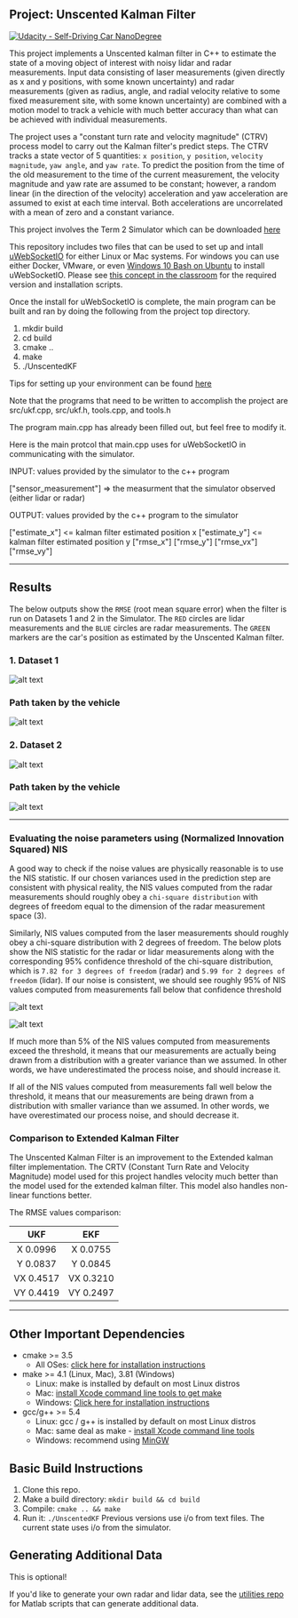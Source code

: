 [image1]: ./NIS_calculation/NIS_laser.png
[image2]: ./NIS_calculation/NIS_radar.png
[image3]: ./output_images/sim2_run1.PNG
[image4]: ./output_images/sim2_run2.PNG

## Project: Unscented Kalman Filter
[![Udacity - Self-Driving Car NanoDegree](https://s3.amazonaws.com/udacity-sdc/github/shield-carnd.svg)](http://www.udacity.com/drive)

This project implements a Unscented kalman filter in C++ to estimate the state of a moving object of interest with noisy lidar and radar measurements. Input data consisting of laser measurements (given directly as x and y positions, with some known uncertainty) and radar measurements (given as radius, angle, and radial velocity relative to some fixed measurement site, with some known uncertainty) are combined with a motion model to track a vehicle with much better accuracy than what can be achieved with individual measurements.

The project uses a "constant turn rate and velocity magnitude" (CTRV) process model to carry out the Kalman filter's predict steps. The CTRV tracks a state vector of 5 quantities: `x position`, `y position`, `velocity magnitude`, `yaw angle`, and `yaw rate`. To predict the position from the time of the old measurement to the time of the current measurement, the velocity magnitude and yaw rate are assumed to be constant; however, a random linear (in the direction of the velocity) acceleration and yaw acceleration are assumed to exist at each time interval. Both accelerations are uncorrelated with a mean of zero and a constant variance.

This project involves the Term 2 Simulator which can be downloaded [here](https://github.com/udacity/self-driving-car-sim/releases)

This repository includes two files that can be used to set up and intall [uWebSocketIO](https://github.com/uWebSockets/uWebSockets) for either Linux or Mac systems. For windows you can use either Docker, VMware, or even [Windows 10 Bash on Ubuntu](https://www.howtogeek.com/249966/how-to-install-and-use-the-linux-bash-shell-on-windows-10/) to install uWebSocketIO. Please see [this concept in the classroom](https://classroom.udacity.com/nanodegrees/nd013/parts/40f38239-66b6-46ec-ae68-03afd8a601c8/modules/0949fca6-b379-42af-a919-ee50aa304e6a/lessons/f758c44c-5e40-4e01-93b5-1a82aa4e044f/concepts/16cf4a78-4fc7-49e1-8621-3450ca938b77) for the required version and installation scripts.

Once the install for uWebSocketIO is complete, the main program can be built and ran by doing the following from the project top directory.

1. mkdir build
2. cd build
3. cmake ..
4. make
5. ./UnscentedKF

Tips for setting up your environment can be found [here](https://classroom.udacity.com/nanodegrees/nd013/parts/40f38239-66b6-46ec-ae68-03afd8a601c8/modules/0949fca6-b379-42af-a919-ee50aa304e6a/lessons/f758c44c-5e40-4e01-93b5-1a82aa4e044f/concepts/23d376c7-0195-4276-bdf0-e02f1f3c665d)

Note that the programs that need to be written to accomplish the project are src/ukf.cpp, src/ukf.h, tools.cpp, and tools.h

The program main.cpp has already been filled out, but feel free to modify it.

Here is the main protcol that main.cpp uses for uWebSocketIO in communicating with the simulator.


INPUT: values provided by the simulator to the c++ program

["sensor_measurement"] => the measurment that the simulator observed (either lidar or radar)


OUTPUT: values provided by the c++ program to the simulator

["estimate_x"] <= kalman filter estimated position x
["estimate_y"] <= kalman filter estimated position y
["rmse_x"]
["rmse_y"]
["rmse_vx"]
["rmse_vy"]

---
## Results
The below outputs show the `RMSE` (root mean square error) when the filter is run on Datasets 1 and 2 in the Simulator. The `RED` circles are lidar measurements and the `BLUE` circles are radar measurements. The `GREEN` markers are the car's position as estimated by the Unscented Kalman filter. 

### 1. Dataset 1

![alt text][image1]

### Path taken by the vehicle

![alt text][image2]


### 2. Dataset 2

![alt text][image3]

### Path taken by the vehicle

![alt text][image4]

---
###  Evaluating the noise parameters using (Normalized Innovation Squared) NIS 

A good way to check if the noise values are physically reasonable is to use the NIS statistic. If our chosen variances used in the prediction step are consistent with physical reality, the NIS values computed from the radar measurements should roughly obey a `chi-square distribution` with degrees of freedom equal to the dimension of the radar measurement space (3). 

Similarly, NIS values computed from the laser measurements should roughly obey a chi-square distribution with 2 degrees of freedom. The below plots show the NIS statistic for the radar or lidar measurements along with the corresponding 95% confidence threshold of the chi-square distribution, which is `7.82 for 3 degrees of freedom` (radar) and `5.99 for 2 degrees of freedom` (lidar). If our noise is consistent, we should see roughly 95% of NIS values computed from measurements fall below that confidence threshold

![alt text][image1]

![alt text][image2]

If much more than 5% of the NIS values computed from measurements exceed the threshold, it means that our measurements are actually being drawn from a distribution with a greater variance than we assumed. In other words, we have underestimated the process noise, and should increase it.

If all of the NIS values computed from measurements fall well below the threshold, it means that our measurements are being drawn from a distribution with smaller variance than we assumed. In other words, we have overestimated our process noise, and should decrease it.

### Comparison to Extended Kalman Filter

The Unscented Kalman Filter is an improvement to the Extended kalman filter implementation. The CRTV (Constant Turn Rate and Velocity Magnitude) model used for this project handles velocity much better than the model used for the extended kalman filter. This model also handles non-linear functions better.

The RMSE values comparison:

|  UKF        |  EKF       | 
|:-----------:|:----------:|
|X  0.0996    | X  0.0755  | 
|Y  0.0837    | Y  0.0845  | 
|VX  0.4517   | VX  0.3210 | 
|VY  0.4419   | VY  0.2497 |  

---
## Other Important Dependencies
* cmake >= 3.5
  * All OSes: [click here for installation instructions](https://cmake.org/install/)
* make >= 4.1 (Linux, Mac), 3.81 (Windows)
  * Linux: make is installed by default on most Linux distros
  * Mac: [install Xcode command line tools to get make](https://developer.apple.com/xcode/features/)
  * Windows: [Click here for installation instructions](http://gnuwin32.sourceforge.net/packages/make.htm)
* gcc/g++ >= 5.4
  * Linux: gcc / g++ is installed by default on most Linux distros
  * Mac: same deal as make - [install Xcode command line tools](https://developer.apple.com/xcode/features/)
  * Windows: recommend using [MinGW](http://www.mingw.org/)

## Basic Build Instructions

1. Clone this repo.
2. Make a build directory: `mkdir build && cd build`
3. Compile: `cmake .. && make`
4. Run it: `./UnscentedKF` Previous versions use i/o from text files.  The current state uses i/o
from the simulator.

## Generating Additional Data

This is optional!

If you'd like to generate your own radar and lidar data, see the
[utilities repo](https://github.com/udacity/CarND-Mercedes-SF-Utilities) for
Matlab scripts that can generate additional data.
